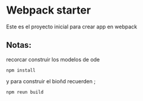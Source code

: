 # Webpack starter

Este es el proyecto inicial para crear app en webpack

## Notas: 
recorcar construir los modelos de ode 
```
npm install
``` 
y para construir el bioñd recuerden ;

```
npm reun build
```